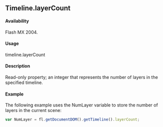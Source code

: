 ## Timeline.layerCount

#### Availability

Flash MX 2004.

#### Usage

timeline.layerCount

#### Description

Read-only property; an integer that represents the number of layers in the specified timeline.

#### Example

The following example uses the NumLayer variable to store the number of layers in the current scene:

```javascript
var NumLayer = fl.getDocumentDOM().getTimeline().layerCount;
```
